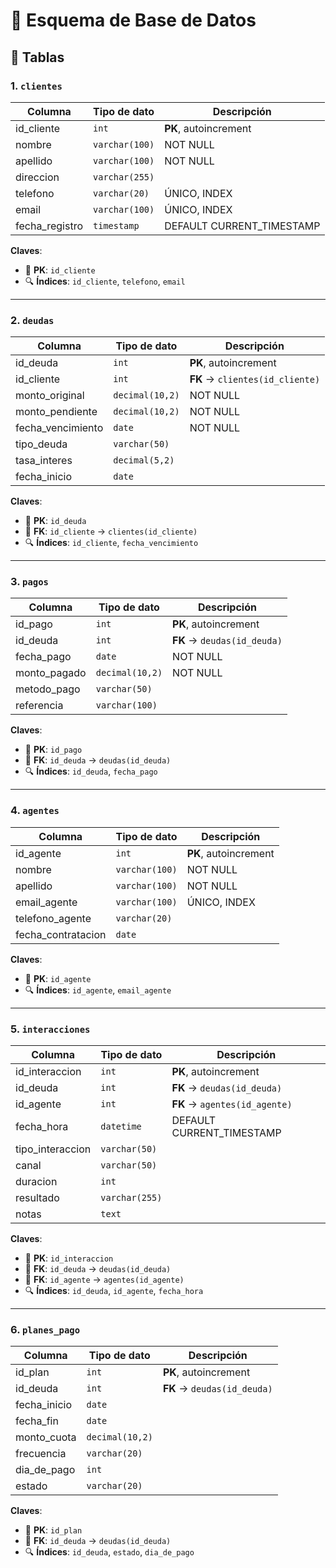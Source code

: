 # 📄 Esquema de Base de Datos

## 🧾 Tablas

### 1. `clientes`
| Columna        | Tipo de dato     | Descripción                  |
|----------------|------------------|------------------------------|
| id_cliente     | `int`            | **PK**, autoincrement        |
| nombre         | `varchar(100)`   | NOT NULL                     |
| apellido       | `varchar(100)`   | NOT NULL                     |
| direccion      | `varchar(255)`   |                              |
| telefono       | `varchar(20)`    | ÚNICO, INDEX                 |
| email          | `varchar(100)`   | ÚNICO, INDEX                 |
| fecha_registro | `timestamp`      | DEFAULT CURRENT_TIMESTAMP    |

**Claves**:
- 🔑 **PK**: `id_cliente`
- 🔍 **Índices**: `id_cliente`, `telefono`, `email`

---

### 2. `deudas`
| Columna           | Tipo de dato       | Descripción                                |
|-------------------|--------------------|--------------------------------------------|
| id_deuda          | `int`              | **PK**, autoincrement                      |
| id_cliente        | `int`              | **FK** → `clientes(id_cliente)`           |
| monto_original    | `decimal(10,2)`    | NOT NULL                                   |
| monto_pendiente   | `decimal(10,2)`    | NOT NULL                                   |
| fecha_vencimiento | `date`             | NOT NULL                                   |
| tipo_deuda        | `varchar(50)`      |                                            |
| tasa_interes      | `decimal(5,2)`     |                                            |
| fecha_inicio      | `date`             |                                            |

**Claves**:
- 🔑 **PK**: `id_deuda`
- 🔗 **FK**: `id_cliente` → `clientes(id_cliente)`
- 🔍 **Índices**: `id_cliente`, `fecha_vencimiento`

---

### 3. `pagos`
| Columna        | Tipo de dato      | Descripción                             |
|----------------|-------------------|-----------------------------------------|
| id_pago        | `int`             | **PK**, autoincrement                   |
| id_deuda       | `int`             | **FK** → `deudas(id_deuda)`            |
| fecha_pago     | `date`            | NOT NULL                                |
| monto_pagado   | `decimal(10,2)`   | NOT NULL                                |
| metodo_pago    | `varchar(50)`     |                                         |
| referencia     | `varchar(100)`    |                                         |

**Claves**:
- 🔑 **PK**: `id_pago`
- 🔗 **FK**: `id_deuda` → `deudas(id_deuda)`
- 🔍 **Índices**: `id_deuda`, `fecha_pago`

---

### 4. `agentes`
| Columna            | Tipo de dato      | Descripción                            |
|--------------------|-------------------|----------------------------------------|
| id_agente          | `int`             | **PK**, autoincrement                  |
| nombre             | `varchar(100)`    | NOT NULL                               |
| apellido           | `varchar(100)`    | NOT NULL                               |
| email_agente       | `varchar(100)`    | ÚNICO, INDEX                           |
| telefono_agente    | `varchar(20)`     |                                        |
| fecha_contratacion | `date`            |                                        |

**Claves**:
- 🔑 **PK**: `id_agente`
- 🔍 **Índices**: `id_agente`, `email_agente`

---

### 5. `interacciones`
| Columna           | Tipo de dato      | Descripción                                   |
|-------------------|-------------------|-----------------------------------------------|
| id_interaccion    | `int`             | **PK**, autoincrement                         |
| id_deuda          | `int`             | **FK** → `deudas(id_deuda)`                  |
| id_agente         | `int`             | **FK** → `agentes(id_agente)`                |
| fecha_hora        | `datetime`        | DEFAULT CURRENT_TIMESTAMP                     |
| tipo_interaccion  | `varchar(50)`     |                                               |
| canal             | `varchar(50)`     |                                               |
| duracion          | `int`             |                                               |
| resultado         | `varchar(255)`    |                                               |
| notas             | `text`            |                                               |

**Claves**:
- 🔑 **PK**: `id_interaccion`
- 🔗 **FK**: `id_deuda` → `deudas(id_deuda)`
- 🔗 **FK**: `id_agente` → `agentes(id_agente)`
- 🔍 **Índices**: `id_deuda`, `id_agente`, `fecha_hora`

---

### 6. `planes_pago`
| Columna       | Tipo de dato      | Descripción                             |
|----------------|------------------|-----------------------------------------|
| id_plan        | `int`            | **PK**, autoincrement                   |
| id_deuda       | `int`            | **FK** → `deudas(id_deuda)`            |
| fecha_inicio   | `date`           |                                         |
| fecha_fin      | `date`           |                                         |
| monto_cuota    | `decimal(10,2)`  |                                         |
| frecuencia     | `varchar(20)`    |                                         |
| dia_de_pago    | `int`            |                                         |
| estado         | `varchar(20)`    |                                         |

**Claves**:
- 🔑 **PK**: `id_plan`
- 🔗 **FK**: `id_deuda` → `deudas(id_deuda)`
- 🔍 **Índices**: `id_deuda`, `estado`, `dia_de_pago`
